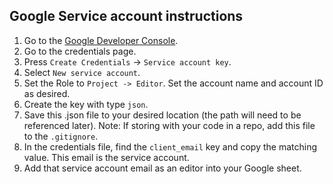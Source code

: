 Google Service account instructions
-----------------------------------
1. Go to the [Google Developer Console](https://console.developers.google.com/project).
2. Go to the credentials page.
3. Press `Create Credentials` -> `Service account key`.
4. Select `New service account`.
5. Set the Role to `Project -> Editor`. Set the account name and account ID as desired.
6. Create the key with type `json`.
7. Save this .json file to your desired location (the path will need to be referenced later). Note: If storing with your code in a repo, add this file to the `.gitignore`.
8. In the credentials file, find the `client_email` key and copy the matching value. This email is the service account.
9. Add that service account email as an editor into your Google sheet.

